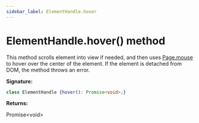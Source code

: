 ```yaml
---
sidebar_label: ElementHandle.hover
---
```

# ElementHandle.hover() method

This method scrolls element into view if needed, and then uses [Page.mouse](./puppeteer.page.mouse.md) to hover over the center of the element. If the element is detached from DOM, the method throws an error.

**Signature:**

```typescript
class ElementHandle {hover(): Promise<void>;}
```
**Returns:**

Promise&lt;void&gt;

